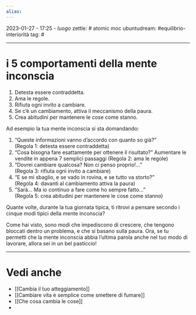 ```yaml
---
alias: 
---
```

2023-01-27 - 17:25 - *luogo*
zettle: # atomic moc
ubuntudream: #equilibrio-interiorità
tag: #

---
# i 5 comportamenti della mente inconscia

1.  Detesta essere contraddetta.    
2.  Ama le regole.
3.  Rifiuta ogni invito a cambiare.
4.  Se c’è un cambiamento, attiva il meccanismo della paura. 
5.  Crea abitudini per mantenere le cose come stanno.
  

Ad esempio la tua mente inconscia si sta domandando:
1.  “Queste informazioni vanno d’accordo con quanto so già?”  
    (Regola 1: detesta essere contraddetta)
2.  “Cosa bisogna fare esattamente per ottenere il risultato?”
   Aumentare le vendite in appena 7 semplici passaggi (Regola 2: ama le regole)
3.  “Dovrei cambiare qualcosa? Non ci penso proprio!...”  
    (Regola 3: rifiuta ogni invito a cambiare)
4.  “E se mi sbaglio, e se vado in rovina, e se tutto va storto?”  
    (Regola 4: davanti al cambiamento attiva la paura)
5.  “Sarà... Ma io continuo a fare come ho sempre fatto...”  
    (Regola 5: crea abitudini per mantenere le cose come stanno)

Quante volte, durante la tua giornata tipica, ti ritrovi a pensare secondo i cinque modi tipici della mente inconscia?

Come hai visto, sono modi che impediscono di crescere, che tengono bloccati dentro un problema, e che si basano sulla paura. Ora, se tu permetti che la mente inconscia abbia l’ultima parola anche nel tuo modo di lavorare, allora sei in un bel pasticcio!


---
# Vedi anche
-  [[Cambia il tuo atteggiamento]]
- [[Cambiare vita è semplice come smettere di fumare]]
- [[Che cosa cambia le cose]]
- 
